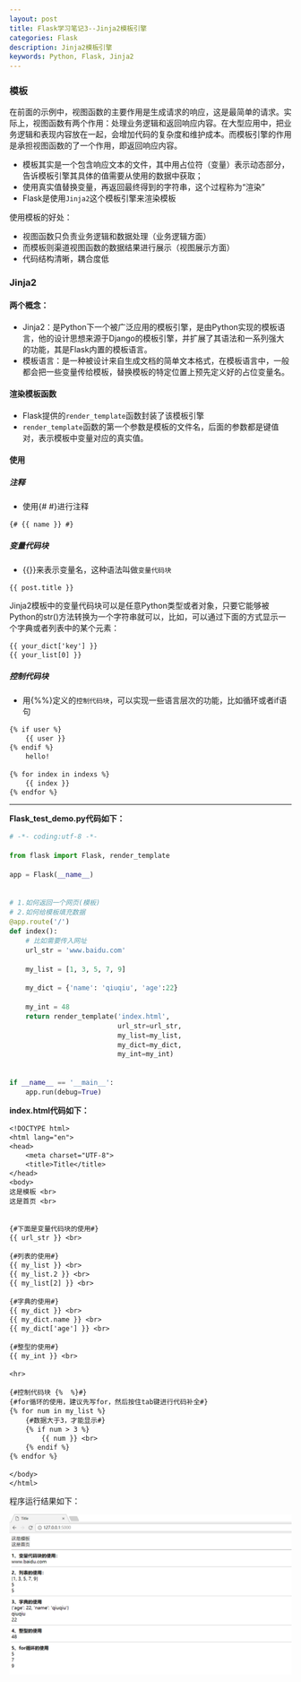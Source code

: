 ```yaml
---
layout: post
title: Flask学习笔记3--Jinja2模板引擎
categories: Flask
description: Jinja2模板引擎
keywords: Python, Flask, Jinja2
---
```


### 模板

在前面的示例中，视图函数的主要作用是生成请求的响应，这是最简单的请求。实际上，视图函数有两个作用：处理业务逻辑和返回响应内容。在大型应用中，把业务逻辑和表现内容放在一起，会增加代码的复杂度和维护成本。而模板引擎的作用是承担视图函数的了一个作用，即返回响应内容。

- 模板其实是一个包含响应文本的文件，其中用占位符（变量）表示动态部分，告诉模板引擎其具体的值需要从使用的数据中获取；
- 使用真实值替换变量，再返回最终得到的字符串，这个过程称为“渲染”
- Flask是使用`Jinja2`这个模板引擎来渲染模板
 

使用模板的好处：

- 视图函数只负责业务逻辑和数据处理（业务逻辑方面）
- 而模板则渠道视图函数的数据结果进行展示（视图展示方面）
- 代码结构清晰，耦合度低

### Jinja2

#### 两个概念：

- Jinja2：是Python下一个被广泛应用的模板引擎，是由Python实现的模板语言，他的设计思想来源于Django的模板引擎，并扩展了其语法和一系列强大的功能，其是Flask内置的模板语言。
- 模板语言：是一种被设计来自生成文档的简单文本格式，在模板语言中，一般都会把一些变量传给模板，替换模板的特定位置上预先定义好的占位变量名。


#### 渲染模板函数

- Flask提供的`render_template`函数封装了该模板引擎
- `render_template`函数的第一个参数是模板的文件名，后面的参数都是键值对，表示模板中变量对应的真实值。


#### 使用

##### 注释

- 使用{# #}进行注释

```
{# {{ name }} #}
```

##### 变量代码块

- {{}}来表示变量名，这种语法叫做`变量代码块`
 
```
{{ post.title }}
```

Jinja2模板中的变量代码块可以是任意Python类型或者对象，只要它能够被Python的str()方法转换为一个字符串就可以，比如，可以通过下面的方式显示一个字典或者列表中的某个元素：
```
{{ your_dict['key'] }}
{{ your_list[0] }}
 ```
 
##### 控制代码块
- 用{%%}定义的`控制代码块`，可以实现一些语言层次的功能，比如循环或者if语句

```
{% if user %}
    {{ user }}
{% endif %}
    hello!

{% for index in indexs %}
    {{ index }}
{% endfor %}
```

---
**Flask_test_demo.py代码如下：**
```python
# -*- coding:utf-8 -*-

from flask import Flask, render_template

app = Flask(__name__)


# 1.如何返回一个网页(模板)
# 2.如何给模板填充数据
@app.route('/')
def index():
    # 比如需要传入网址
    url_str = 'www.baidu.com'

    my_list = [1, 3, 5, 7, 9]

    my_dict = {'name': 'qiuqiu', 'age':22}

    my_int = 48
    return render_template('index.html',
                           url_str=url_str,
                           my_list=my_list,
                           my_dict=my_dict,
                           my_int=my_int)


if __name__ == '__main__':
    app.run(debug=True)

```


**index.html代码如下：**
```
<!DOCTYPE html>
<html lang="en">
<head>
    <meta charset="UTF-8">
    <title>Title</title>
</head>
<body>
这是模板 <br>
这是首页 <br>


{#下面是变量代码块的使用#}
{{ url_str }} <br>

{#列表的使用#}
{{ my_list }} <br>
{{ my_list.2 }} <br>
{{ my_list[2] }} <br>

{#字典的使用#}
{{ my_dict }} <br>
{{ my_dict.name }} <br>
{{ my_dict['age'] }} <br>

{#整型的使用#}
{{ my_int }} <br>

<hr>

{#控制代码块 {%  %}#}
{#for循环的使用，建议先写for，然后按住tab键进行代码补全#}
{% for num in my_list %}
    {#数据大于3，才能显示#}
    {% if num > 3 %}
        {{ num }} <br>
    {% endif %}
{% endfor %}

</body>
</html>
```



程序运行结果如下：


![访问127.0.0.1:8000](/images/posts/flask/flaskJinja2.png)
